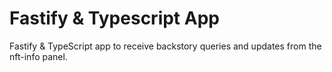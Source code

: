 # Fastify & Typescript App

Fastify & TypeScript app to receive backstory queries and updates from the nft-info panel.

